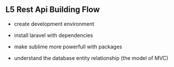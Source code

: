 ## L5 Rest Api Building Flow

- create development environment

- install laravel with dependencies

- make sublime more powerfull with packages

- understand the database entity relationship (the model of MVC)